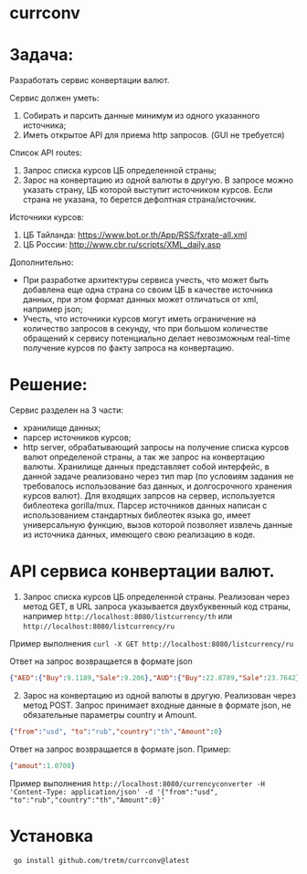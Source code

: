 # currconv

# Задача:
 Разработать сервис конвертации валют.

Сервис должен уметь:
1. Собирать и парсить данные минимум из одного указанного источника;
2. Иметь открытое API для приема http запросов. (GUI не требуется)

Список API routes:
1. Запрос списка курсов ЦБ определенной страны;
2. Зарос на конвертацию из одной валюты в другую. В запросе можно указать страну, ЦБ которой выступит источником курсов. Если страна не указана, то берется дефолтная страна/источник.

Источники курсов:
1. ЦБ Тайланда: https://www.bot.or.th/App/RSS/fxrate-all.xml
2. ЦБ России: http://www.cbr.ru/scripts/XML_daily.asp

Дополнительно:
- При разработке архитектуры сервиса учесть, что может быть добавлена еще одна страна со своим ЦБ в качестве источника данных, при этом формат данных может отличаться от xml, например json;
- Учесть, что источники курсов могут иметь ограничение на количество запросов в секунду, что при большом количестве обращений к сервису потенциально делает невозможным real-time получение курсов по факту запроса на конвертацию.

# Решение:
Сервис разделен на 3 части:
 - хранилище данных; 
 - парсер источников курсов;
 - http server, обрабатывающий запросы на получение списка курсов валют определеной страны, а так же запрос на конвертацию валюты.
 Хранилище данных представляет собой интерфейс, в данной задаче реализовано через тип map (по условиям задания не требовалось использование баз данных, и долгосрочного хранения курсов валют). 
 Для входящих запрсов на сервер, используется библеотека gorilla/mux.
 Парсер источников данных написан с использованием стандартных библеотек языка go, имеет универсальную функцию, вызов которой позволяет извлечь данные из источника данных, имеющего свою реализацию в коде.
 
# API сервиса конвертации валют.
1.  Запрос списка курсов ЦБ определенной страны.
 Реализован через метод GET, в URL запроса указывается двухбуквенный код страны, например
 ```http://localhost:8080/listcurrency/th``` 
 или
 ```http://localhost:8080/listcurrency/ru```
  
 Пример выполнения ```curl -X GET http://localhost:8080/listcurrency/ru```
 
 Ответ на запрос возвращается в формате json 
 ```json
 {"AED":{"Buy":9.1189,"Sale":9.206},"AUD":{"Buy":22.8789,"Sale":23.7642},"BDT":{"Buy":0.32,"Sale":0.323}
 ```
 
 2. Зарос на конвертацию из одной валюты в другую.
Реализован через метод POST. Запрос принимает входные данные в формате json, не обязательные параметры country и Amount.  
```json 
{"from":"usd", "to":"rub","country":"th","Amount":0}
``` 
Ответ на запрос возвращается в формате json. Пример: 
```json 
{"amout":1.0708}
```
 
Пример выполнения ```http://localhost:8080/currencyconverter -H 'Content-Type: application/json' -d '{"from":"usd", "to":"rub","country":"th","Amount":0}'```

# Установка

```
 go install github.com/tretm/currconv@latest 
```

